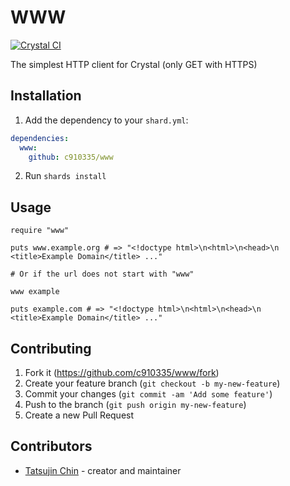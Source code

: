 # WWW

[![Crystal CI](https://github.com/c910335/www/actions/workflows/crystal.yml/badge.svg)](https://github.com/c910335/www/actions/workflows/crystal.yml)

The simplest HTTP client for Crystal (only GET with HTTPS)

## Installation

1. Add the dependency to your `shard.yml`:

```yaml
dependencies:
  www:
    github: c910335/www
```

2. Run `shards install`

## Usage

```crystal
require "www"

puts www.example.org # => "<!doctype html>\n<html>\n<head>\n    <title>Example Domain</title> ..."

# Or if the url does not start with "www"

www example

puts example.com # => "<!doctype html>\n<html>\n<head>\n    <title>Example Domain</title> ..."
```

## Contributing

1. Fork it (<https://github.com/c910335/www/fork>)
2. Create your feature branch (`git checkout -b my-new-feature`)
3. Commit your changes (`git commit -am 'Add some feature'`)
4. Push to the branch (`git push origin my-new-feature`)
5. Create a new Pull Request

## Contributors

- [Tatsujin Chin](https://github.com/c910335) - creator and maintainer
